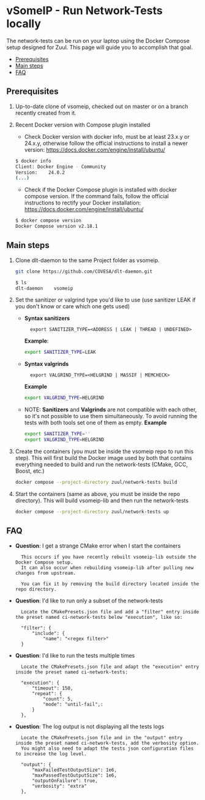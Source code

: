# vSomeIP - Run Network-Tests locally

The network-tests can be run on your laptop using the Docker Compose setup designed for Zuul.
This page will guide you to accomplish that goal.

  * [Prerequisites](#prerequisites)
  * [Main steps](#main-steps)
  * [FAQ](#faq)

## Prerequisites

1. Up-to-date clone of vsomeip, checked out on master or on a branch recently created from it.
2. Recent Docker version with Compose plugin installed

    - Check Docker version with docker info, must be at least 23.x.y or 24.x.y, otherwise follow the official instructions to install a newer version: https://docs.docker.com/engine/install/ubuntu/

    ```bash
    $ docker info
    Client: Docker Engine - Community
    Version:    24.0.2
    (...)
    ```

    - Check if the Docker Compose plugin is installed with docker compose version. If the command fails, follow the official instructions to rectify your Docker installation: https://docs.docker.com/engine/install/ubuntu/

    ```bash
    $ docker compose version
    Docker Compose version v2.18.1
    ```

## Main steps

1. Clone dlt-daemon to the same Project folder as vsomeip.

    ```bash
    git clone https://github.com/COVESA/dlt-daemon.git

    $ ls
    dlt-daemon    vsomeip
    ```

2. Set the sanitizer or valgrind type you'd like to use (use sanitizer LEAK if you don't know or care which one gets used)
    - **Syntax sanitizers**

            export SANITIZER_TYPE=<ADDRESS | LEAK | THREAD | UNDEFINED>

        **Example**:
        ```bash
        export SANITIZER_TYPE=LEAK
        ```

    - **Syntax valgrinds**

            export VALGRIND_TYPE=<HELGRIND | MASSIF | MEMCHECK>


        **Example**
        ```bash
        export VALGRIND_TYPE=HELGRIND
        ```

    - NOTE: **Sanitizers** and **Valgrinds** are not compatible with each other, so it's not possible to use them simultaneously.
    To avoid running the tests with both tools set one of them as empty.
        **Example**
        ```bash
        export SANITIZER_TYPE=''
        export VALGRIND_TYPE=HELGRIND
        ```

3. Create the containers (you must be inside the vsomeip repo to run this step). This will first build the Docker image used by both that contains everything needed to build and run the network-tests (CMake, GCC, Boost, etc.)
    ```bash
    docker compose --project-directory zuul/network-tests build
    ```

4. Start the containers (same as above, you must be inside the repo directory). This will build vsomeip-lib and then run the network-tests
    ```bash
    docker compose --project-directory zuul/network-tests up
    ```

## FAQ

- **Question**: I get a strange CMake error when I start the containers

        This occurs if you have recently rebuilt vsomeip-lib outside the Docker Compose setup.
        It can also occur when rebuilding vsomeip-lib after pulling new changes from upstream.

        You can fix it by removing the build directory located inside the repo directory.


- **Question**: I'd like to run only a subset of the network-tests

        Locate the CMakePresets.json file and add a "filter" entry inside the preset named ci-network-tests below "execution", like so:

        "filter": {
            "include": {
                "name": "<regex filter>"
        }

- **Question**: I'd like to run the tests multiple times

        Locate the CMakePresets.json file and adapt the "execution" entry inside the preset named ci-network-tests:

        "execution": {
            "timeout": 150,
            "repeat": {
                "count": 5,
                "mode": "until-fail",:
            }
        },

- **Question**: The log output is not displaying all the tests logs

        Locate the CMakePresets.json file and in the "output" entry inside the preset named ci-network-tests, add the verbosity option.
        You might also need to adapt the tests json configuration files to increase the log level.

        "output": {
            "maxFailedTestOutputSize": 1e6,
            "maxPassedTestOutputSize": 1e6,
            "outputOnFailure": true,
            "verbosity": "extra"
        },

